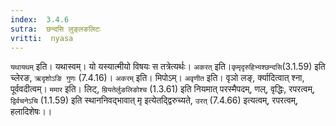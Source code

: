 ```yaml
---
index:  3.4.6
sutra:  छन्दसि लुङ्लङलिटः
vritti:  nyasa
---
```


`यथायथम्` इति। यथास्वम्। यो यस्यात्मीयो विषयः स तत्रेत्यर्थः। `अकरत्` इति।`कृमृदृरुहिभ्यश्छन्दसि`(3.1.59) इति च्लेरङ, `ऋदृशोऽङि गुणः` (7.4.16)। `अकरम्` इति। मिपोऽम्। `अवृणीत` इति। वृञो लङ्, र्क्यादित्वात् श्ना, पूर्ववदीत्वम्। `ममार` इति। लिट्, `म्रियतेर्लुङलिङोश्च` (1.3.61) इति नियमात् परस्मैपदम्, णल्, वृद्धिः, रपरत्वम्, `द्विर्वचनेऽचि` (1.1.59) इति स्थाननिवद्भावात् मृ इत्येतद्द्विरुच्यते, `उरत्` (7.4.66) इत्यत्वम्, रपरत्वम्, हलादिशेषः।।

